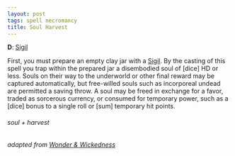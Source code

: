 ```yaml
---
layout: post
tags: spell necromancy
title: Soul Harvest
---
```

**D**: [Sigil](/spells/#lexicon)

First, you must prepare an empty clay jar with a [Sigil](/spells/#lexicon). By the casting of this spell you trap within the prepared jar a disembodied soul of [dice] HD or less. Souls on their way to the underworld or other final reward may be captured automatically, but free-willed souls such as incorporeal undead are permitted a saving throw. A soul may be freed in exchange for a favor, traded as sorcerous currency, or consumed for temporary power, such as a [dice] bonus to a single roll or [sum] temporary hit points.

###### soul + harvest
###### adapted from [Wonder & Wickedness](https://www.drivethrurpg.com/product/145647/Wonder--Wickedness)
